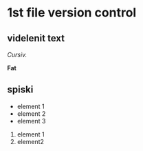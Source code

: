 # 1st file version control


## videlenit text

*Cursiv.*

**Fat**

## spiski

* element 1
* element 2
* element 3

1. element 1
2. element2




